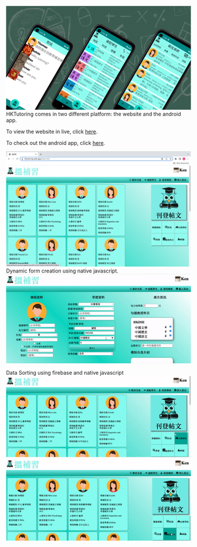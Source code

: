<img src="/HKTutoring- Banner.png" />
HKTutoring comes in two different platform: the website and the android app.


To view the website in live, click <a href="https://hktutoring.web.app/" >here</a>.

To check out the android app, click <a href="https://play.google.com/store/apps/details?id=com.hfad.HKTutoring">here</a>.

<img src="/HKTutoringWeb.png" />
Dynamic form creation using native javascript.
<img src="/display.gif" />

Data Sorting using firebase and native javascript
<img src="/data sorting.gif" />
<img src="/data sorting2.gif" />
